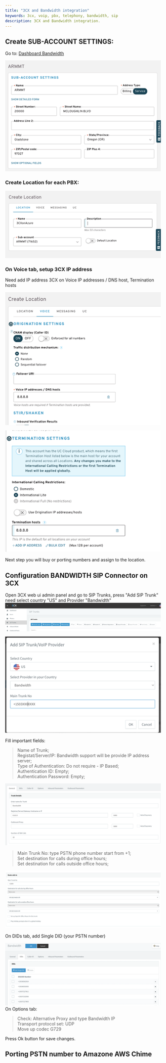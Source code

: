 ```yaml
---
title: "3CX and Bandwidth integration"
keywords: 3cx, voip, pbx, telephony, bandwidth, sip
description: 3CX and Bandwidth integration.
---
```


## Create SUB-ACCOUNT SETTINGS:

Go to: [Dashboard Bandwidth](https://dashboard.bandwidth.com/)

![](images/Bandwidth_04.png)

### Create Location for each PBX: 

![](images/Bandwidth_03.png)

### On Voice tab, setup 3CX IP address  

Need add IP address 3CX on Voice IP addresses / DNS host, Termination hosts

![](images/Bandwidth_02.png)

![](images/Bandwidth_01.png)

Next step you will buy or porting numbers and assign to the location.  

## Configuration BANDWIDTH SIP Connector on 3CX
Open 3CX web ui admin panel and go to SIP Trunks, press "Add SIP Trunk" need select country "US" and Provider "Bandwidth"  
![](images/3CX_aws_chime_16.png)

![](images/Bandwidth_05.png)

Fill important fields:
> Name of Trunk;     
> Registat/Server/IP: Bandwidth support will be provide IP address server;  
> Type of Authentication: Do not require - IP Based;  
> Authentication ID: Empty;  
> Authentication Password: Empty;

![](images/Bandwidth_06.png)

> Main Trunk No: type PSTN phone number start from +1;  
> Set destination for calls during office hours;     
> Set destination for calls outside office hours;

![](images/3CX_aws_chime_18.png)   

On DIDs tab, add Single DID (your PSTN number)

![](images/Bandwidth_08.png)
On Options tab:
> Check: Alternative Proxy and type Bandwidth IP  
> Transport protocol set: UDP  
> Move up codec G729

Press Ok button for save changes.

## Porting PSTN number to Amazone AWS Chime

